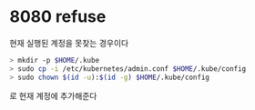 # 8080 refuse

현재 실행된 계정을 못찾는 경우이다

```bash
> mkdir -p $HOME/.kube
> sudo cp -i /etc/kubernetes/admin.conf $HOME/.kube/config
> sudo chown $(id -u):$(id -g) $HOME/.kube/config
```

로 현재 계정에 추가해준다
